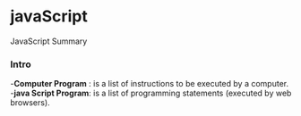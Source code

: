 # javaScript
JavaScript Summary 
### Intro
-**Computer Program** : is a list of instructions to be executed by a computer. <br/>
-**java Script Program**: is a list of programming statements (executed by web browsers).



